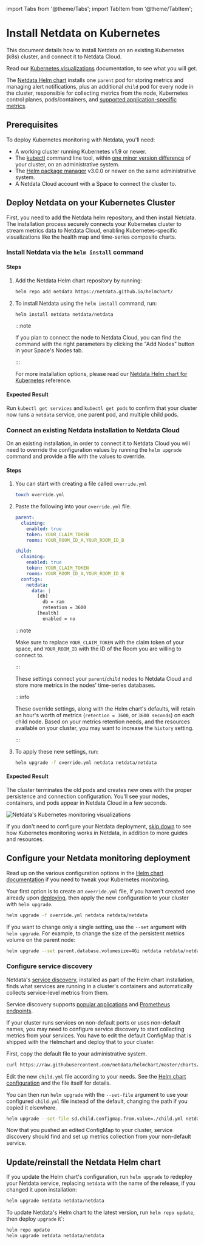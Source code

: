 import Tabs from '@theme/Tabs';
import TabItem from '@theme/TabItem';

# Install Netdata on Kubernetes

This document details how to install Netdata on an existing Kubernetes (k8s) cluster, and connect it to Netdata Cloud. 

Read our [Kubernetes visualizations](/docs/dashboards-and-charts/kubernetes-tab.md) documentation, to see what you will get.

The [Netdata Helm chart](https://github.com/netdata/helmchart/blob/master/charts/netdata/README.md) installs one `parent` pod for storing metrics and managing alert notifications, plus an additional `child` pod for every node in the cluster, responsible for collecting metrics from the node, Kubernetes control planes, pods/containers, and [supported application-specific metrics](https://github.com/netdata/helmchart#service-discovery-and-supported-services).

## Prerequisites

To deploy Kubernetes monitoring with Netdata, you'll need:

- A working cluster running Kubernetes v1.9 or newer.
- The [kubectl](https://kubernetes.io/docs/reference/kubectl/overview/) command line tool, within [one minor version
    difference](https://kubernetes.io/docs/tasks/tools/install-kubectl/#before-you-begin) of your cluster, on an
    administrative system.
- The [Helm package manager](https://helm.sh/) v3.0.0 or newer on the same administrative system.
- A Netdata Cloud account with a Space to connect the cluster to.

## Deploy Netdata on your Kubernetes Cluster

First, you need to add the Netdata helm repository, and then install Netdata.  
The installation process securely connects your Kubernetes cluster to stream metrics data to Netdata Cloud, enabling Kubernetes-specific visualizations like the health map and time-series composite charts.

<Tabs groupId="installation_type">
<TabItem value="new_installations" label="New Installations">

<h3> Install Netdata via the <code>helm install</code> command </h3>

#### Steps

1. Add the Netdata Helm chart repository by running:

    ```bash
    helm repo add netdata https://netdata.github.io/helmchart/
    ```

2. To install Netdata using the `helm install` command, run:

    ```bash
    helm install netdata netdata/netdata 
    ```

    :::note
  
    If you plan to connect the node to Netdata Cloud, you can find the command with the right parameters by clicking the "Add Nodes" button in your Space's Nodes tab.

    :::

    For more installation options, please read our [Netdata Helm chart for Kubernetes](https://github.com/netdata/helmchart/blob/master/charts/netdata/README.md) reference.

#### Expected Result

Run `kubectl get services` and `kubectl get pods` to confirm that your cluster now runs a `netdata` service, one parent pod, and multiple child pods.

</TabItem>
<TabItem value="existing_installations" label="Existing Installations">

<h3> Connect an existing Netdata installation to Netdata Cloud </h3>

On an existing installation, in order to connect it to Netdata Cloud you will need to override the configuration values by running the `helm upgrade` command and provide a file with the values to override.

#### Steps

1. You can start with creating a file called `override.yml`

    ```bash
    touch override.yml
    ```

2. Paste the following into your `override.yml` file.

    ```yaml
    parent:
      claiming:
        enabled: true
        token: YOUR_CLAIM_TOKEN
        rooms: YOUR_ROOM_ID_A,YOUR_ROOM_ID_B

    child:
      claiming:
        enabled: true
        token: YOUR_CLAIM_TOKEN
        rooms: YOUR_ROOM_ID_A,YOUR_ROOM_ID_B
      configs:
        netdata:
          data: |
            [db]
              db = ram
              retention = 3600
            [health]
              enabled = no
    ```

    :::note
    
    Make sure to replace `YOUR_CLAIM_TOKEN` with the claim token of your space,
    and `YOUR_ROOM_ID` with the ID of the Room you are willing to connect to.

    :::

    These settings connect your `parent`/`child` nodes to Netdata Cloud and store more metrics in the nodes' time-series databases.

    :::info

    These override settings, along with the Helm chart's defaults, will retain an hour's worth of metrics (`retention = 3600`, or `3600 seconds`) on each child node. Based on your metrics retention needs, and the resources available on your cluster, you may want to increase the `history` setting.

    :::

3. To apply these new settings, run:

    ```bash
    helm upgrade -f override.yml netdata netdata/netdata
    ```

#### Expected Result

The cluster terminates the old pods and creates new ones with the proper persistence and connection configuration. You'll see your nodes, containers, and pods appear in Netdata Cloud in a few seconds.

</TabItem>
</Tabs>

![Netdata's Kubernetes monitoring
visualizations](https://user-images.githubusercontent.com/1153921/107801491-5dcb0f00-6d1d-11eb-9ab1-876c39f556e2.png)

If you don't need to configure your Netdata deployment, [skip down](#whats-next) to see how Kubernetes monitoring works in Netdata, in addition to more guides and resources.

## Configure your Netdata monitoring deployment

Read up on the various configuration options in the [Helm chart
documentation](https://github.com/netdata/helmchart#configuration) if you need to tweak your Kubernetes monitoring.

Your first option is to create an `override.yml` file, if you haven't created one already upon [deploying](#deploy-netdata-on-your-kubernetes-cluster), then apply the new configuration to your cluster with `helm
upgrade`.

```bash
helm upgrade -f override.yml netdata netdata/netdata
```

If you want to change only a single setting, use the `--set` argument with `helm upgrade`. For example, to change the
size of the persistent metrics volume on the parent node:

```bash
helm upgrade --set parent.database.volumesize=4Gi netdata netdata/netdata
```

### Configure service discovery

Netdata's [service discovery](https://github.com/netdata/agent-service-discovery/#service-discovery), installed as part
of the Helm chart installation, finds what services are running in a cluster's containers and automatically collects
service-level metrics from them.

Service discovery supports [popular applications](https://github.com/netdata/helmchart#applications) and [Prometheus endpoints](https://github.com/netdata/helmchart#prometheus-endpoints).

If your cluster runs services on non-default ports or uses non-default names, you may need to configure service
discovery to start collecting metrics from your services. You have to edit the default ConfigMap that is shipped with
the Helmchart and deploy that to your cluster.

First, copy the default file to your administrative system.

```bash
curl https://raw.githubusercontent.com/netdata/helmchart/master/charts/netdata/sdconfig/child.yml -o child.yml
```

Edit the new `child.yml` file according to your needs. See the [Helm chart configuration](https://github.com/netdata/helmchart#configuration) and the file itself for details.

You can then run `helm upgrade` with the `--set-file` argument to use your configured `child.yml` file instead of the
default, changing the path if you copied it elsewhere.

```bash
helm upgrade --set-file sd.child.configmap.from.value=./child.yml netdata netdata/netdata
```

Now that you pushed an edited ConfigMap to your cluster, service discovery should find and set up metrics collection
from your non-default service.

## Update/reinstall the Netdata Helm chart

If you update the Helm chart's configuration, run `helm upgrade` to redeploy your Netdata service, replacing `netdata`
with the name of the release, if you changed it upon installation:

```bash
helm upgrade netdata netdata/netdata
```

To update Netdata's Helm chart to the latest version, run `helm repo update`, then deploy `upgrade` it`:

```bash
helm repo update
helm upgrade netdata netdata/netdata
```